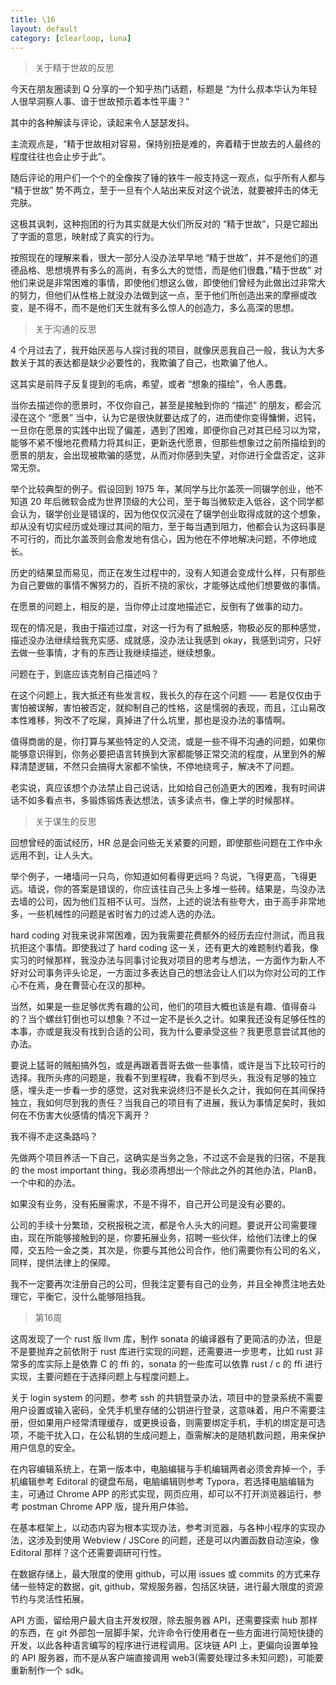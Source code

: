 ```yaml
---
title: \16
layout: default
category: [clearloop, luna]
---
```


> 关于精于世故的反思

今天在朋友圈读到 Q 分享的一个知乎热门话题，标题是 “为什么叔本华认为年轻人很早洞察人事、谙于世故预示着本性平庸？”

其中的各种解读与评论，读起来令人瑟瑟发抖。

主流观点是，“精于世故相对容易，保持别扭是难的，奔着精于世故去的人最终的程度往往也会止步于此”。

随后评论的用户们一个个的全像挨了锤的铁牛一般支持这一观点，似乎所有人都与 “精于世故” 势不两立，至于一旦有个人站出来反对这个说法，就要被抨击的体无完肤。

这极其讽刺，这种抱团的行为其实就是大伙们所反对的 “精于世故”，只是它超出了字面的意思，映射成了真实的行为。

按照现在的理解来看，很大一部分人没办法早早地 “精于世故”，并不是他们的道德品格、思想境界有多么的高尚，有多么大的觉悟，而是他们很蠢，”精于世故” 对他们来说是非常困难的事情，即使他们想这么做，即使他们曾经为此做出过非常大的努力，但他们从性格上就没办法做到这一点，至于他们所创造出来的摩擦或改变，是不得不，而不是他们天生就有多么惊人的创造力，多么高深的思想。


> 关于沟通的反思

4 个月过去了，我开始厌恶与人探讨我的项目，就像厌恶我自己一般，我认为大多数关于其的表达都是缺少必要性的，我欺骗了自己，也欺骗了他人。

这其实是前阵子反复提到的毛病，希望，或者 “想象的描绘”，令人愚蠢。

当你去描述你的愿景时，不仅你自己，甚至是接触到你的 “描述” 的朋友，都会沉浸在这个 “愿景” 当中，认为它是很快就要达成了的，进而使你变得慵懒，迟钝，一旦你在愿景的实践中出现了偏差，遇到了困难，即便你自己对其已经习以为常，能够不紧不慢地花费精力将其纠正，更新迭代愿景，但那些想象过之前所描绘到的愿景的朋友，会出现被欺骗的感觉，从而对你感到失望，对你进行全盘否定，这非常无奈。

举个比较典型的例子。假设回到 1975 年，某同学与比尔盖茨一同辍学创业，他不知道 20 年后微软会成为世界顶级的大公司，至于每当微软走入低谷，这个同学都会认为，辍学创业是错误的，因为他仅仅沉浸在了辍学创业取得成就的这个想象，却从没有切实经历或处理过其间的阻力，至于每当遇到阻力，他都会认为这码事是不可行的，而比尔盖茨则会愈发地有信心，因为他在不停地解决问题，不停地成长。

历史的结果显而易见，而正在发生过程中的，没有人知道会变成什么样，只有那些为自己要做的事情不懈努力的，百折不挠的家伙，才能够达成他们想要做的事情。

在愿景的问题上，相反的是，当你停止过度地描述它，反倒有了做事的动力。

现在的情况是，我由于描述过度，对这一行为有了抵触感，物极必反的那种感觉，描述没办法继续给我充实感、成就感，没办法让我感到 okay，我感到词穷，只好去做一些事情，才有的东西让我继续描述，继续想象。

问题在于，到底应该克制自己描述吗？

在这个问题上，我大抵还有些发言权，我长久的存在这个问题 —— 若是仅仅由于害怕被误解，害怕被否定，就抑制自己的性格，这是懦弱的表现，而且，江山易改本性难移，狗改不了吃屎，真掉进了什么坑里，那也是没办法的事情啊。

值得商凿的是，你打算与某些特定的人交流，或是一些不得不沟通的问题，如果你能够意识得到，你务必要把语言转换到大家都能够正常交流的程度，从里到外的解释清楚逻辑，不然只会搞得大家都不愉快，不停地绕弯子，解决不了问题。

老实说，真应该想个办法禁止自己说话，比如给自己创造更大的困难，我有时间讲话不如多看点书，多锻炼锻炼表达想法，该多读点书，像上学的时候那样。


> 关于谋生的反思

回想曾经的面试经历，HR 总是会问些无关紧要的问题，即使那些问题在工作中永远用不到，让人头大。

举个例子，一堵墙问一只鸟，你知道如何看得更远吗？鸟说，飞得更高，飞得更远。墙说，你的答案是错误的，你应该往自己头上多堆一些砖。结果是，鸟没办法去墙的公司，因为他们互相不认可。当然，上述的说法有些夸大，由于高手非常地多，一些机械性的问题是省时省力的过滤人选的办法。

hard coding 对我来说非常困难，因为我需要花费额外的经历去应付测试，而且我抗拒这个事情。即使我过了 hard coding 这一关，还有更大的难题制约着我，像实习的时候那样，我没办法与同事讨论我对项目的思考与想法，一方面作为新人不好对公司事务评头论足，一方面过多表达自己的想法会让人们以为你对公司的工作心不在焉，身在曹营心在汉的那种。

当然，如果是一些足够优秀有趣的公司，他们的项目大概也该是有趣、值得奋斗的？当个螺丝钉倒也可以想象？不过一定不是长久之计。如果我还没有足够任性的本事，亦或是我没有找到合适的公司，我为什么要承受这些？我更愿意尝试其他的办法。

要说上猛哥的贼船搞外包，或是再跟着晋哥去做一些事情，或许是当下比较可行的选择。我所头疼的问题是，我看不到里程碑，我看不到尽头，我没有足够的独立感，埋头走一步看一步的感觉，这对我来说终归不是长久之计，我如何在其间保持独立，我如何尽到我的责任？当我自己的项目有了进展，我认为事情足矣时，我如何在不伤害大伙感情的情况下离开？

我不得不走这条路吗？

先做两个项目养活一下自己，这确实是当务之急，不过这不会是我的归宿，不是我的 the most important thing，我必须再想出一个除此之外的其他办法，PlanB，一个中和的办法。

如果没有业务，没有拓展需求，不是不得不，自己开公司是没有必要的。

公司的手续十分繁琐，交税报税之流，都是令人头大的问题。要说开公司需要理由，现在所能够接触到的是，你要拓展业务，招聘一些伙伴，给他们法律上的保障，交五险一金之类，其次是，你要与其他公司合作，他们需要你有公司的名义，同样，提供法律上的保障。

我不一定要再次注册自己的公司，但我注定要有自己的业务，并且全神贯注地去处理它，平衡它，没什么能够阻挡我。


> 第16周

这周发现了一个 rust 版 llvm 库，制作 sonata 的编译器有了更简洁的办法，但是不是要抛弃之前依附于 rust 库进行实现的问题，还需要进一步思考，比如 rust 非常多的库实际上是依靠 C 的 ffi 的，sonata 的一些库可以依靠 rust / c 的 ffi 进行实现，主要问题在于选择问题上与程度问题上。

关于 login system 的问题，参考 ssh 的共钥登录办法，项目中的登录系统不需要用户设置或输入密码，全凭手机里存储的公钥进行登录，这意味着，用户不需要注册，但如果用户经常清理缓存，或更换设备，则需要绑定手机，手机的绑定是可选项，不能干扰入口，在公私钥的生成问题上，亟需解决的是随机数问题，用来保护用户信息的安全。

在内容编辑系统上，在第一版本中，电脑编辑与手机编辑两者必须舍弃掉一个，手机编辑参考 Editoral 的键盘布局，电脑编辑则参考 Typora，若选择电脑编辑为主，可通过 Chrome APP 的形式实现，网页应用，却可以不打开浏览器运行，参考 postman Chrome APP 版，提升用户体验。

在基本框架上，以动态内容为根本实现办法，参考浏览器，与各种小程序的实现办法，这涉及到使用 Webview / JSCore 的问题，还是可以内置函数自动渲染，像 Editoral 那样？这个还需要调研可行性。

在数据存储上，最大限度的使用 github，可以用 issues 或 commits 的方式来存储一些特定的数据，git, github，常规服务器，包括区块链，进行最大限度的资源节约与灵活性拓展。

API 方面，留给用户最大自主开发权限，除去服务器 API，还需要探索 hub 那样的东西，在 git 外部包一层脚手架，允许命令行使用者在一些方面进行简短快捷的开发，以此各种语言编写的程序进行进程调用。区块链 API 上，更偏向设置单独的 API 服务器，而不是从客户端直接调用 web3(需要处理过多未知问题)，可能要重新制作一个 sdk。

